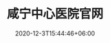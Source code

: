 ---
title: "咸宁中心医院官网"
date: 2020-12-3T15:44:46+06:00
keywords: "武汉UI设计 武汉UI设计公司 UI设计 UX设计 UE设计"
type: portfolio
image: "images/projects/23/1.jpeg"
category: ["官网 医院"]
project_images: ["images/projects/23/01.png"]
weight: 125
---